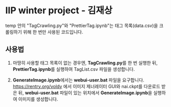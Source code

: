 # IIP winter project - 김재상

temp 안의 "TagCrawling.py"와 "PrettierTag.ipynb"는 태그 목록(data.csv)을 크롤링하기 위해 한 번만 사용된 코드입니다.  

## 사용법

1. 마땅히 사용할 태그 목록이 없는 경우엔, **TagCrawling.py**를 한 번 실행한 뒤, **PrettierTag.ipynb**를 실행하여 TagList.csv 파일을 생성합니다.  

2. **GenerateImage.ipynb**에서는 **webui-user.bat** 파일을 요구합니다. <https://rentry.org/voldy> 에서 이미지 제너레이터 GUI와 nai.ckpt를 다운로드 받은 뒤, **webui-user.bat** 파일이 있는 위치에서 **GenerateImage.ipynb**을 실행하여 이미지를 생성합니다.  

